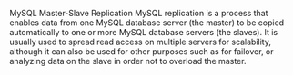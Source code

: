 MySQL Master-Slave Replication
MySQL replication is a process that enables data from one MySQL database server (the master) to be copied automatically to one or more MySQL database servers (the slaves).
It is usually used to spread read access on multiple servers for scalability, although it can also be used for other purposes such as for failover, or analyzing data on the slave in order not to overload the master.


